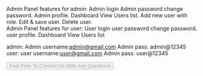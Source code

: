 
Admin Panel features for admin:
Admin login
Admin password change password.
Admin profile.
Dashboard View
Users list.
Add new user with role.
Edit & save user.
Delete user.
<br>
Admin Panel features for user:
User login
user password change password.
user profile.
Dashboard View
Users list
<br>

admin:
Admin username:admin@gmail.com 
Admin pass: admin@12345
<br>
user:
user username:user@gmail.com
Admin pass: user@12345

 <a href="https://hasanrabiul.com/" target=”_blank” >
   <button disabled="disabled" >Feel Free To Contact Us With Any Questions</button>
 </a>  
